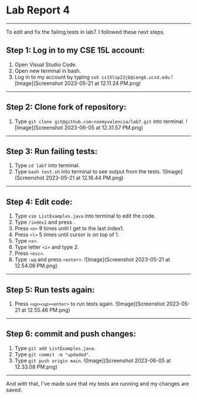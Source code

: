 # Lab Report 4 
---

To edit and fix the failing tests in lab7. I followed these next steps.

## Step 1: Log in to my CSE 15L account: 
1. Open Visual Studio Code.
2. Open new terminal in bash.
3. Log in to my account by typing `ssh cs15lsp23jb@ieng6.ucsd.edu`
![Image](Screenshot 2023-05-21 at 12.11.24 PM.png)
---

## Step 2: Clone fork of repository: 
1. Type `git clone git@github.com:noemyvalencia/lab7.git` into terminal.
![Image](Screenshot 2023-06-05 at 12.31.57 PM.png)
---

## Step 3: Run failing tests: 
1. Type `cd lab7` into terminal.
2. Type `bash test.sh` into terminal to see output from the tests.
![Image](Screenshot 2023-05-21 at 12.16.44 PM.png)
---

## Step 4: Edit code: 
1. Type `vim ListExamples.java` into terminal to edit the code.
3. Type `/index1` and press <enter>.
4. Press `<n>` 9 times until I get to the last index1.
5. Press `<l>` 5 times until cursor is on top of 1.
6. Type `<x>`.
7. Type letter `<i>` and type 2. 
8. Press `<esc>`.
9. Type `:wq` and press `<enter>`.
![Image](Screenshot 2023-05-21 at 12.54.06 PM.png)
---

## Step 5: Run tests again: 
1. Press `<up><up><enter>` to run tests again.
![Image](Screenshot 2023-05-21 at 12.55.46 PM.png)
---

## Step 6: commit and push changes: 
1. Type `git add ListExamples.java`.
2. Type `git commit -m "updaded"`.
3. Type `git push origin main`.
![Image](Screenshot 2023-06-05 at 12.33.08 PM.png)
---

And with that, I've made sure that my tests are running and my changes are saved.
